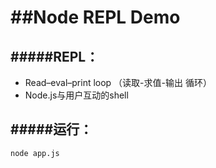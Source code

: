 ##Node REPL Demo
================
#####REPL：
----------
- Read–eval–print loop （读取-求值-输出 循环）
- Node.js与用户互动的shell

#####运行：
----------

```
node app.js
```